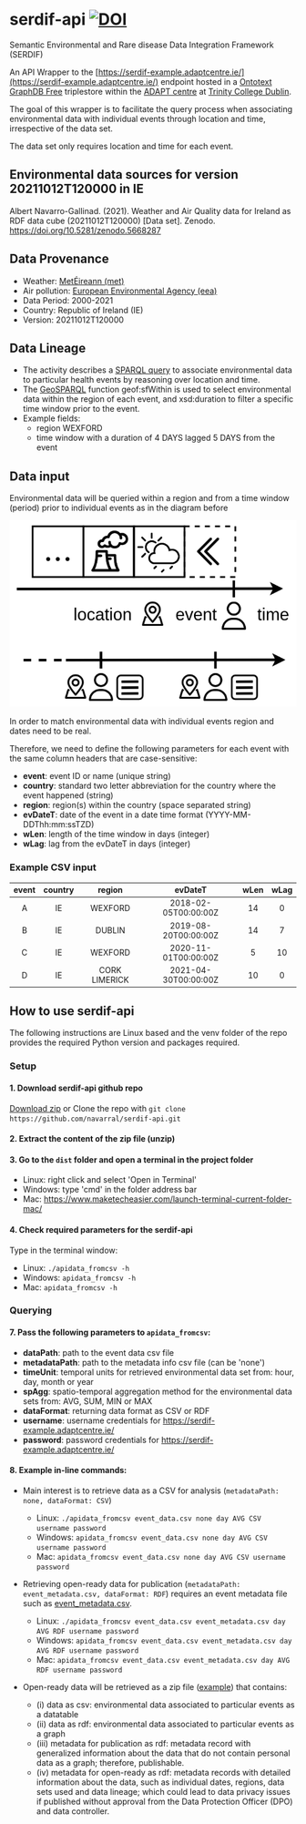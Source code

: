 # serdif-api [![DOI](https://zenodo.org/badge/DOI/10.5281/zenodo.5772091.svg)](https://doi.org/10.5281/zenodo.5772091)

Semantic Environmental and Rare disease Data Integration Framework (SERDIF)

An API Wrapper to the [https://serdif-example.adaptcentre.ie/](https://serdif-example.adaptcentre.ie/) endpoint 
hosted in a [Ontotext GraphDB Free](https://graphdb.ontotext.com/) triplestore within
the [ADAPT centre](https://www.adaptcentre.ie/) at [Trinity College Dublin](https://www.tcd.ie/).

The goal of this wrapper is to facilitate the query process when associating environmental data
with individual events through location and time, irrespective of the data set. 

The data set only requires location and time for each event.


## Environmental data sources for version 20211012T120000 in IE

Albert Navarro-Gallinad. (2021). Weather and Air Quality data for Ireland as RDF data cube (20211012T120000) [Data set]. Zenodo. https://doi.org/10.5281/zenodo.5668287


## Data Provenance
* Weather: [MetÉireann (met)](https://www.met.ie/climate/available-data/historical-data)
* Air pollution: [European Environmental Agency (eea)](https://discomap.eea.europa.eu/map/fme/AirQualityExport.htm)
* Data Period: 2000-2021
* Country: Republic of Ireland (IE)
* Version: 20211012T120000


## Data Lineage
* The activity describes a [SPARQL query](https://www.w3.org/TR/sparql11-query/) to associate environmental data 
to particular health events by reasoning over location and time. 
* The [GeoSPARQL](https://graphdb.ontotext.com/documentation/standard/geosparql-support.html) function geof:sfWithin is used to select environmental data within the region 
of each event, and xsd:duration to filter a specific time window prior to the event. 
* Example fields:
  * region WEXFORD
  * time window with a duration of 4 DAYS lagged 5 DAYS from the event 

## Data input

Environmental data will be queried within a region and from a time window (period) 
prior to individual events as in the diagram before

<p align="center">
  <img src="time-window_envoRecord.png" />
</p>

In order to match environmental data with individual events region and dates need to be real.

Therefore, we need to define the following parameters for each event 
with the same column headers that are case-sensitive:
* **event**: event ID or name (unique string)
* **country**: standard two letter abbreviation for the country where the event happened (string)
* **region**: region(s) within the country (space separated string)
* **evDateT**: date of the event in a date time format (YYYY-MM-DDThh:mm:ssTZD)
* **wLen**: length of the time window in days (integer)
* **wLag**: lag from the evDateT in days (integer)

### Example CSV input

| event | country |    region     |       evDateT        | wLen | wLag |
|:-----:|:-------:|:-------------:|:--------------------:|:----:|:----:|
|   A   |   IE    |    WEXFORD    | 2018-02-05T00:00:00Z |  14  |  0   |
|   B   |   IE    |    DUBLIN     | 2019-08-20T00:00:00Z |  14  |  7   |
|   C   |   IE    |    WEXFORD    | 2020-11-01T00:00:00Z |  5   |  10  |
|   D   |   IE    | CORK LIMERICK | 2021-04-30T00:00:00Z |  10  |  0   |


## How to use serdif-api
The following instructions are Linux based and the venv folder of the repo 
provides the required Python version and packages required.

### Setup

#### 1. Download serdif-api github repo

[Download zip](https://github.com/navarral/serdif-api/archive/refs/heads/main.zip)
   or Clone the repo with `git clone https://github.com/navarral/serdif-api.git`

#### 2. Extract the content of the zip file (unzip)

#### 3. Go to the `dist` folder and open a terminal in the project folder

* Linux: right click and select 'Open in Terminal'
* Windows: type 'cmd' in the folder address bar 
* Mac: https://www.maketecheasier.com/launch-terminal-current-folder-mac/

#### 4. Check required parameters for the serdif-api
Type in the terminal window:

* Linux: `./apidata_fromcsv -h`
* Windows: `apidata_fromcsv -h`
* Mac: `apidata_fromcsv -h`

### Querying

#### 7. Pass the following parameters to `apidata_fromcsv`:

* **dataPath**: path to the event data csv file
* **metadataPath**: path to the metadata info csv file (can be 'none')
* **timeUnit**: temporal units for retrieved environmental data set from: hour, day, month or year
* **spAgg**: spatio-temporal aggregation method for the environmental data sets from: AVG, SUM, MIN or MAX
* **dataFormat**: returning data format as CSV or RDF
* **username**: username credentials for https://serdif-example.adaptcentre.ie/
* **password**: password credentials for https://serdif-example.adaptcentre.ie/

#### 8. Example in-line commands: 

* Main interest is to retrieve data as a CSV for analysis (`metadataPath: none, dataFormat: CSV`)
  * Linux: `./apidata_fromcsv event_data.csv none day AVG CSV username password`
  * Windows: `apidata_fromcsv event_data.csv none day AVG CSV username password`
  * Mac: `apidata_fromcsv event_data.csv none day AVG CSV username password`


* Retrieving open-ready data for publication (`metadataPath: event_metadata.csv, dataFormat: RDF`) requires 
  an event metadata file such as [event_metadata.csv](https://github.com/navarral/serdif-api/blob/main/event_metadata.csv).
  * Linux: `./apidata_fromcsv event_data.csv event_metadata.csv day AVG RDF username password`
  * Windows: `apidata_fromcsv event_data.csv event_metadata.csv day AVG RDF username password`
  * Mac: `apidata_fromcsv event_data.csv event_metadata.csv day AVG RDF username password`


* Open-ready data will be retrieved as a zip file ([example](https://github.com/navarral/serdif-api/blob/main/ee-openready-20211012T120000-QT-20211209T184108.zip)) that contains:
  * (i) data as csv: environmental data associated to particular events as a datatable
  * (ii) data as rdf: environmental data associated to particular events as a graph 
  * (iii) metadata for publication as rdf: metadata record with generalized information about the data
  that do not contain personal data as a graph; therefore, publishable.
  * (iv) metadata for open-ready as rdf: metadata records with detailed information about the data,
  such as individual dates, regions, data sets used and data lineage; which could lead to data privacy issues
  if published without approval from the Data Protection Officer (DPO) and data controller.

